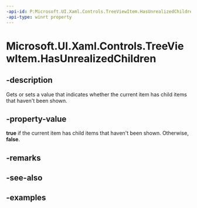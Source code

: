 ```yaml
---
-api-id: P:Microsoft.UI.Xaml.Controls.TreeViewItem.HasUnrealizedChildren
-api-type: winrt property
---
```

<!-- Property syntax.
public bool HasUnrealizedChildren { get;  set; }
-->

# Microsoft.UI.Xaml.Controls.TreeViewItem.HasUnrealizedChildren


## -description

Gets or sets a value that indicates whether the current item has child items that haven't been shown.


## -property-value

**true** if the current item has child items that haven't been shown. Otherwise, **false**.


## -remarks


## -see-also


## -examples


